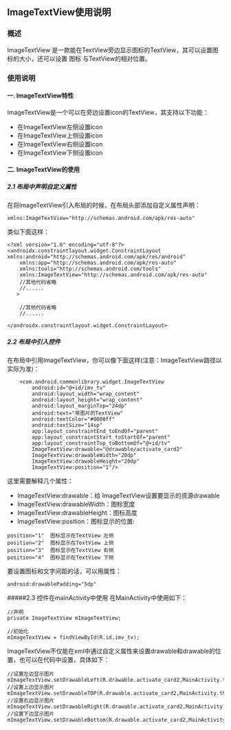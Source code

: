 ## ImageTextView使用说明

### 概述
ImageTextView 是一款能在TextView旁边显示图标的TextView，其可以设置图标的大小，还可以设置 图标 与TextView的相对位置。

### 使用说明
#### 一. ImageTextView特性
ImageTextView是一个可以在旁边设置icon的TextView，其支持以下功能：
- 在ImageTextView左侧设置icon
- 在ImageTextView上侧设置icon
- 在ImageTextView右侧设置icon
- 在ImageTextView下侧设置icon

#### 二. ImageTextView的使用
##### 2.1 布局中声明自定义属性
在将ImageTextView引入布局的时候，在布局头部添加自定义属性声明：  
```
xmlns:ImageTextView="http://schemas.android.com/apk/res-auto"
```
类似下面这样：  
```
<?xml version="1.0" encoding="utf-8"?>
<androidx.constraintlayout.widget.ConstraintLayout xmlns:android="http://schemas.android.com/apk/res/android"
    xmlns:app="http://schemas.android.com/apk/res-auto"
    xmlns:tools="http://schemas.android.com/tools"
    xmlns:ImageTextView="http://schemas.android.com/apk/res-auto"
    //其他代码省略
    //...... 
   >

    //其他代码省略
    //......
 
</androidx.constraintlayout.widget.ConstraintLayout>
```
##### 2.2 布局中引入控件
在布局中引用ImageTextView，你可以像下面这样(注意：ImageTextView路径以实际为准)：  
```
    <com.android.commonlibrary.widget.ImageTextView
        android:id="@+id/imv_tv"
        android:layout_width="wrap_content"
        android:layout_height="wrap_content"
        android:layout_marginTop="24dp"
        android:text="带图片的TextView"
        android:textColor="#0000ff"
        android:textSize="14sp"
        app:layout_constraintEnd_toEndOf="parent"
        app:layout_constraintStart_toStartOf="parent"
        app:layout_constraintTop_toBottomOf="@+id/tv"
        ImageTextView:drawable="@drawable/activate_card2"
        ImageTextView:drawableWidth="20dp"
        ImageTextView:drawableHeight="20dp"
        ImageTextView:position="1"/>
```
这里需要解释几个属性：  
-  ImageTextView:drawable：给 ImageTextView设置要显示的资源drawable
-  ImageTextView:drawableWidth：图标宽度
-  ImageTextView:drawableHeight：图标高度
-  ImageTextView:position：图标显示的位置:  
```
position="1"  图标显示在TextView 左侧
position="2"  图标显示在TextView 上侧
position="3"  图标显示在TextView 右侧
position="4"  图标显示在TextView 下侧
```
要设置图标和文字间距的话，可以用属性：  
```
android:drawablePadding="5dp"
```
#####2.3 控件在mainActivity中使用
在MainActivity中使用如下：  
```
//声明
private ImageTextView mImageTextView;

//初始化
mImageTextView = findViewById(R.id.imv_tv);
```
ImageTextView不仅能在xml中通过自定义属性来设置drawable和drawable的位置，也可以在代码中设置，具体如下：  
```
//设置左边显示图片
mImageTextView.setDrawableLeft(R.drawable.activate_card2,MainActivity.this);
//设置上边显示图片
mImageTextView.setDrawableTOP(R.drawable.activate_card2,MainActivity.this);
//设置右边显示图片
mImageTextView.setDrawableRight(R.drawable.activate_card2,MainActivity.this);
//设置下边显示图片
mImageTextView.setDrawableBottom(R.drawable.activate_card2,MainActivity.this);
```

